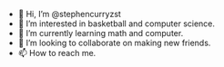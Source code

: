 - 👋 Hi, I’m @stephencurryzst
- 👀 I’m interested in basketball and computer science.
- 🌱 I’m currently learning math and computer.
- 💞️ I’m looking to collaborate on making new friends.
- 📫 How to reach me.

<!---
stephencurryzst/stephencurryzst is a ✨ special ✨ repository because its `README.md` (this file) appears on your GitHub profile.
You can click the Preview link to take a look at your changes.
--->
